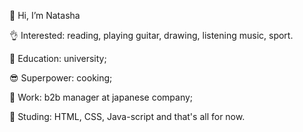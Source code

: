 💁 Hi, I’m Natasha

👌 Interested: reading, playing guitar, drawing, listening music, sport.

💪 Education: university;

😎 Superpower: cooking;

👊 Work: b2b manager at japanese company;

😤 Studing: HTML, CSS, Java-script and that's all for now.

<!---
Nattyme/Nattyme is a ✨ special ✨ repository because its `README.md` (this file) appears on your GitHub profile.
You can click the Preview link to take a look at your changes.
--->
